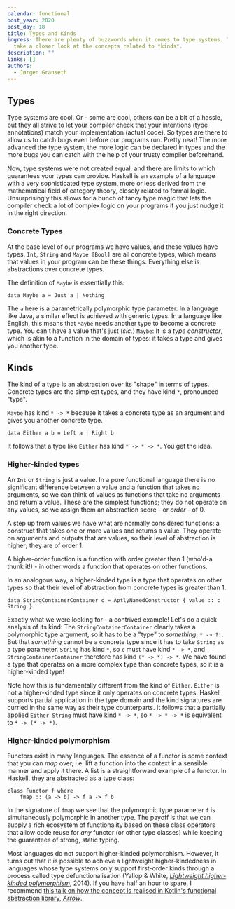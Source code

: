 ```yaml
---
calendar: functional
post_year: 2020
post_day: 18
title: Types and Kinds
ingress: There are plenty of buzzwords when it comes to type systems. Today we
  take a closer look at the concepts related to *kinds*.
description: ""
links: []
authors:
  - Jørgen Granseth
---
```

## Types

Type systems are cool. Or - some are cool, others can be a bit of a hassle, but they all strive to let your compiler check that your intentions (type annotations) match your implementation (actual code). So types are there to allow us to catch bugs even before our programs run. Pretty neat! The more advanced the type system, the more logic can be declared in types and the more bugs you can catch with the help of your trusty compiler beforehand. 

Now, type systems were not created equal, and there are limits to which guarantees your types can provide. Haskell is an example of a language with a very sophisticated type system, more or less derived from the mathematical field of category theory, closely related to formal logic. Unsurprisingly this allows for a bunch of fancy type magic that lets the compiler check a lot of complex logic on your programs if you just nudge it in the right direction.


### Concrete Types

At the base level of our programs we have values, and these values have types. `Int`, `String` and `Maybe [Bool]` are all concrete types, which means that values in your program can be these things. Everything else is abstractions over concrete types.

The definition of `Maybe` is essentially this:

```
data Maybe a = Just a | Nothing
```

The `a` here is a parametrically polymorphic type parameter. In a language like Java, a similar effect is achieved with generic types. In a language like English, this means that `Maybe` needs another type to become a concrete type. You can't have a value that's just (*sic.*) `Maybe`: It is a *type constructor*, which is akin to a function in the domain of types: it takes a type and gives you another type.

## Kinds

The kind of a type is an abstraction over its "shape" in terms of types. Concrete types are the simplest types, and they have kind `*`, pronounced "type".

`Maybe` has kind `* -> *` because it takes a concrete type as an argument and gives you another concrete type.

```
data Either a b = Left a | Right b
```

It follows that a type like `Either` has kind `* -> * -> *`. You get the idea.

### Higher-kinded types

An `Int` or `String` is just a value. In a pure functional language there is no significant difference between a value and a function that takes no arguments, so we can think of values as functions that take no arguments and return a value. These are the simplest functions; they do not operate on any values, so we assign them an abstraction score - or *order* - of 0.

A step up from values we have what are normally considered functions; a construct that takes one or more values and returns a value. They operate on arguments and outputs that are values, so their level of abstraction is higher; they are of order 1.

A higher-order function is a function with order greater than 1 (who'd-a thunk it!) - in other words a function that operates on other functions.

In an analogous way, a higher-kinded type is a type that operates on other types so that their level of abstraction from concrete types is greater than 1.

```
data StringContainerContainer c = AptlyNamedConstructor { value :: c String }
```

Exactly what we were looking for - a contrived example! Let's do a quick analysis of its kind: The `StringContainerContainer` clearly takes a polymorphic type argument, so it has to be a "type" to *something*; `* -> ?!`. But that *something* cannot be a concrete type since it has to take `String` as a type parameter. `String` has kind `*`, so `c` must have kind `* -> *`, and `StringContainerContainer` therefore has kind `(* -> *) -> *`. We have found a type that operates on a more complex type than concrete types, so it is a higher-kinded type!

Note how this is fundamentally different from the kind of `Either`. `Either` is not a higher-kinded type since it only operates on concrete types: Haskell supports partial application in the type domain and the kind signatures are curried in the same way as their type counterparts. It follows that a partially applied `Either String` must have kind `* -> *`, so `* -> * -> *` is equivalent to `* -> (* -> *)`.

### Higher-kinded polymorphism

Functors exist in many languages. The essence of a functor is some context that you can *map* over, i.e. lift a function into the context in a sensible manner and apply it there. A list is a straightforward example of a functor. In Haskell, they are abstracted as a type class:

```
class Functor f where
	fmap :: (a -> b) -> f a -> f b
```

In the signature of `fmap` we see that the polymorphic type parameter `f` is simultaneously polymorphic in another type. The payoff is that we can supply a rich ecosystem of functionality based on these class operators that allow code reuse for *any* functor (or other type classes) while keeping the guarantees of strong, static typing.

Most languages do not support higher-kinded polymorphism. However, it turns out that it is possible to achieve a lightweight higher-kindedness in languages whose type systems only support first-order kinds through a process called type defunctionalisation (Yallop & White, [*Lightweight higher-kinded polymorphism*](https://www.cl.cam.ac.uk/~jdy22/papers/lightweight-higher-kinded-polymorphism.pdf), 2014). If you have half an hour to spare, I recommend [this talk on how the concept is realised in Kotlin's functional abstraction library, *Arrow*](<https://www.youtube.com/watch?v=ERM0mBPNLHc>).